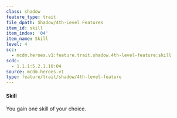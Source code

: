 ```yaml
---
class: shadow
feature_type: trait
file_dpath: Shadow/4th-Level Features
item_id: skill
item_index: '04'
item_name: Skill
level: 4
scc:
  - mcdm.heroes.v1:feature.trait.shadow.4th-level-feature:skill
scdc:
  - 1.1.1:5.2.1.10:04
source: mcdm.heroes.v1
type: feature/trait/shadow/4th-level-feature
---
```


#### Skill

You gain one skill of your choice.

